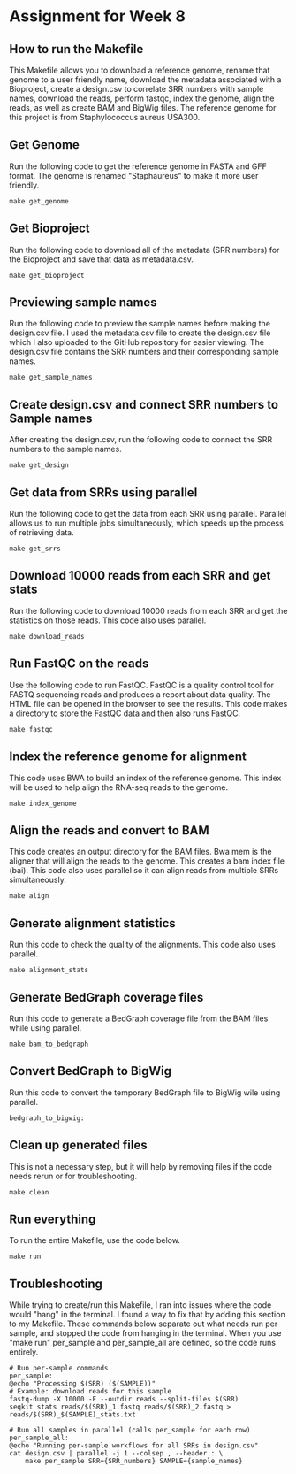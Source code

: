 # Assignment for Week 8

## How to run the Makefile

This Makefile allows you to download a reference genome, rename that genome to a user friendly name, download the metadata associated with a Bioproject, create a design.csv to correlate SRR numbers with sample names, download the reads, perform fastqc, index the genome, align the reads, as well as create BAM and BigWig files. The reference genome for this project is from Staphylococcus aureus USA300.

## Get Genome

Run the following code to get the reference genome in FASTA and GFF format. The genome is renamed "Staphaureus" to make it more user friendly.

    make get_genome

## Get Bioproject

Run the following code to download all of the metadata (SRR numbers) for the Bioproject and save that data as metadata.csv.

    make get_bioproject

## Previewing sample names

Run the following code to preview the sample names before making the design.csv file. I used the metadata.csv file to create the design.csv file which I also uploaded to the GitHub repository for easier viewing. The design.csv file contains the SRR numbers and their corresponding sample names.

    make get_sample_names

## Create design.csv and connect SRR numbers to Sample names

After creating the design.csv, run the following code to connect the SRR numbers to the sample names.

    make get_design

## Get data from SRRs using parallel

Run the following code to get the data from each SRR using parallel. Parallel allows us to run multiple jobs simultaneously, which speeds up the process of retrieving data.

    make get_srrs

## Download 10000 reads from each SRR and get stats

Run the following code to download 10000 reads from each SRR and get the statistics on those reads. This code also uses parallel.

    make download_reads

## Run FastQC on the reads 

Use the following code to run FastQC. FastQC is a quality control tool for FASTQ sequencing reads and produces a report about data quality. The HTML file can be opened in the browser to see the results. This code makes a directory to store the FastQC data and then also runs FastQC.

    make fastqc

## Index the reference genome for alignment

This code uses BWA to build an index of the reference genome. This index will be used to help align the RNA-seq reads to the genome.

    make index_genome

## Align the reads and convert to BAM

This code creates an output directory for the BAM files. Bwa mem is the aligner that will align the reads to the genome. This creates a bam index file (bai). This code also uses parallel so it can align reads from multiple SRRs simultaneously.

    make align

## Generate alignment statistics

Run this code to check the quality of the alignments. This code also uses parallel. 

    make alignment_stats

## Generate BedGraph coverage files

Run this code to generate a BedGraph coverage file from the BAM files while using parallel.

    make bam_to_bedgraph

## Convert BedGraph to BigWig

Run this code to convert the temporary BedGraph file to BigWig wile using parallel.

    bedgraph_to_bigwig:

## Clean up generated files

This is not a necessary step, but it will help by removing files if the code needs rerun or for troubleshooting. 

    make clean

## Run everything

To run the entire Makefile, use the code below.

    make run

## Troubleshooting

While trying to create/run this Makefile, I ran into issues where the code would "hang" in the terminal. I found a way to fix that by adding this section to my Makefile. These commands below separate out what needs run per sample, and stopped the code from hanging in the terminal. When you use "make run" per_sample and per_sample_all are defined, so the code runs entirely. 

    # Run per-sample commands
    per_sample:
	@echo "Processing $(SRR) ($(SAMPLE))"
	# Example: download reads for this sample
	fastq-dump -X 10000 -F --outdir reads --split-files $(SRR)
	seqkit stats reads/$(SRR)_1.fastq reads/$(SRR)_2.fastq > reads/$(SRR)_$(SAMPLE)_stats.txt

    # Run all samples in parallel (calls per_sample for each row)
    per_sample_all:
	@echo "Running per-sample workflows for all SRRs in design.csv"
	cat design.csv | parallel -j 1 --colsep , --header : \
		make per_sample SRR={SRR_numbers} SAMPLE={sample_names}